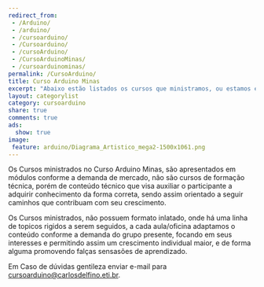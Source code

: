 ```yaml
---
redirect_from: 
 - /Arduino/
 - /arduino/
 - /cursoarduino/
 - /Cursoarduino/
 - /cursoArduino/
 - /CursoArduinoMinas/
 - /cursoarduinominas/
permalink: /CursoArduino/
title: Curso Arduino Minas
excerpt: "Abaixo estão listados os cursos que ministramos, ou estamos elaborando, use o campo comentário para obter mais informações."
layout: categorylist
category: cursoarduino
share: true
comments: true
ads:
  show: true 
image:
 feature: arduino/Diagrama_Artistico_mega2-1500x1061.png
--- 
```


Os Cursos ministrados no Curso Arduino Minas, são apresentados em 
módulos conforme a demanda de mercado, não são cursos de formação
técnica, porém de conteúdo técnico que visa auxiliar o participante
a adquirir conhecimento da forma correta, sendo assim orientado
a seguir caminhos que contribuam com seu crescimento.

Os Cursos ministrados, não possuem formato inlatado, onde há uma linha 
de topicos rigidos a serem seguidos, a cada aula/oficina adaptamos o 
conteúdo conforme a demanda do grupo presente, focando em seus interesses
e permitindo assim um crescimento individual maior, e de forma alguma
promovendo falças sensasões de aprendizado.

Em Caso de dúvidas gentileza enviar e-mail para <a href="mailto:consultoria@carlosdelfino.eti.br">cursoarduino@carlosdelfino.eti.br</a>.